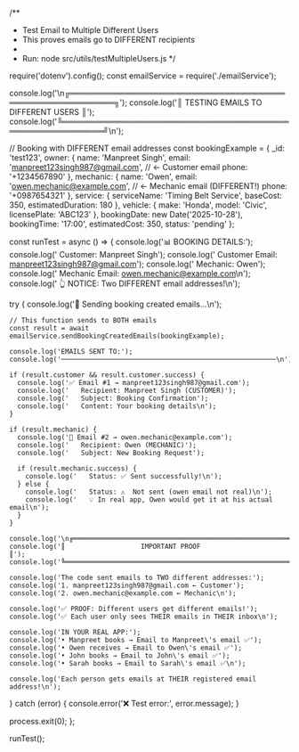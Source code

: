 /**
 * Test Email to Multiple Different Users
 * This proves emails go to DIFFERENT recipients
 * 
 * Run: node src/utils/testMultipleUsers.js
 */

require('dotenv').config();
const emailService = require('./emailService');

console.log('\n╔══════════════════════════════════════════════════════════╗');
console.log('║   TESTING EMAILS TO DIFFERENT USERS                      ║');
console.log('╚══════════════════════════════════════════════════════════╝\n');

// Booking with DIFFERENT email addresses
const bookingExample = {
  _id: 'test123',
  owner: {
    name: 'Manpreet Singh',
    email: 'manpreet123singh987@gmail.com',  // ← Customer email
    phone: '+1234567890'
  },
  mechanic: {
    name: 'Owen',
    email: 'owen.mechanic@example.com',  // ← Mechanic email (DIFFERENT!)
    phone: '+0987654321'
  },
  service: {
    serviceName: 'Timing Belt Service',
    baseCost: 350,
    estimatedDuration: 180
  },
  vehicle: {
    make: 'Honda',
    model: 'Civic',
    licensePlate: 'ABC123'
  },
  bookingDate: new Date('2025-10-28'),
  bookingTime: '17:00',
  estimatedCost: 350,
  status: 'pending'
};

const runTest = async () => {
  console.log('📊 BOOKING DETAILS:');
  console.log('   Customer: Manpreet Singh');
  console.log('   Customer Email: manpreet123singh987@gmail.com');
  console.log('   Mechanic: Owen');
  console.log('   Mechanic Email: owen.mechanic@example.com\n');
  console.log('   👆 NOTICE: Two DIFFERENT email addresses!\n');
  
  try {
    console.log('📧 Sending booking created emails...\n');
    
    // This function sends to BOTH emails
    const result = await emailService.sendBookingCreatedEmails(bookingExample);
    
    console.log('EMAILS SENT TO:');
    console.log('──────────────────────────────────────────────────────\n');
    
    if (result.customer && result.customer.success) {
      console.log('✅ Email #1 → manpreet123singh987@gmail.com');
      console.log('   Recipient: Manpreet Singh (CUSTOMER)');
      console.log('   Subject: Booking Confirmation');
      console.log('   Content: Your booking details\n');
    }
    
    if (result.mechanic) {
      console.log('📧 Email #2 → owen.mechanic@example.com');
      console.log('   Recipient: Owen (MECHANIC)');
      console.log('   Subject: New Booking Request');
      
      if (result.mechanic.success) {
        console.log('   Status: ✅ Sent successfully!\n');
      } else {
        console.log('   Status: ⚠️  Not sent (owen email not real)\n');
        console.log('   💡 In real app, Owen would get it at his actual email\n');
      }
    }
    
    console.log('\n╔══════════════════════════════════════════════════════════╗');
    console.log('║                   IMPORTANT PROOF                        ║');
    console.log('╚══════════════════════════════════════════════════════════╝\n');
    
    console.log('The code sent emails to TWO different addresses:');
    console.log('1. manpreet123singh987@gmail.com ← Customer');
    console.log('2. owen.mechanic@example.com ← Mechanic\n');
    
    console.log('✅ PROOF: Different users get different emails!');
    console.log('✅ Each user only sees THEIR emails in THEIR inbox\n');
    
    console.log('IN YOUR REAL APP:');
    console.log('• Manpreet books → Email to Manpreet\'s email ✅');
    console.log('• Owen receives → Email to Owen\'s email ✅');
    console.log('• John books → Email to John\'s email ✅');
    console.log('• Sarah books → Email to Sarah\'s email ✅\n');
    
    console.log('Each person gets emails at THEIR registered email address!\n');
    
  } catch (error) {
    console.error('❌ Test error:', error.message);
  }
  
  process.exit(0);
};

runTest();

